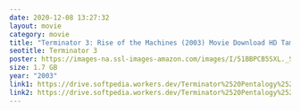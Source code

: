 ```yaml
---
date: 2020-12-08 13:27:32
layout: movie
category: movie
title: "Terminator 3: Rise of the Machines (2003) Movie Download HD Tamilrockers"
seotitle: Terminator 3
poster: https://images-na.ssl-images-amazon.com/images/I/51BBPCB5SXL._SX285_BO1,204,203,200_.jpg
size: 1.7 GB
year: "2003"
link1: https://drive.softpedia.workers.dev/Terminator%2520Pentalogy%2520(1984%2520to%25202015)/(Telegram%2520%40isaiminidownload)%2520%2520-%2520Terminator%25203%2520Rise%2520of%2520the%2520Machines%2520(2003)%5B720p%2520-%2520BDRip%2520-%2520%5BTamil%2520%2B%2520Telugu%2520%2B%2520Hindi%2520%2B%2520Eng%5D.mkv?rootId=0AN9zhQ1hps-9Uk9PVA
link2: https://drive.softpedia.workers.dev/Terminator%2520Pentalogy%2520(1984%2520to%25202015)/(Telegram%2520%40isaiminidownload)%2520%2520-%2520Terminator%25203%2520Rise%2520of%2520the%2520Machines%2520(2003)%5B720p%2520-%2520BDRip%2520-%2520%5BTamil%2520%2B%2520Telugu%2520%2B%2520Hindi%2520%2B%2520Eng%5D.mkv?rootId=0AN9zhQ1hps-9Uk9PVA
---
```


